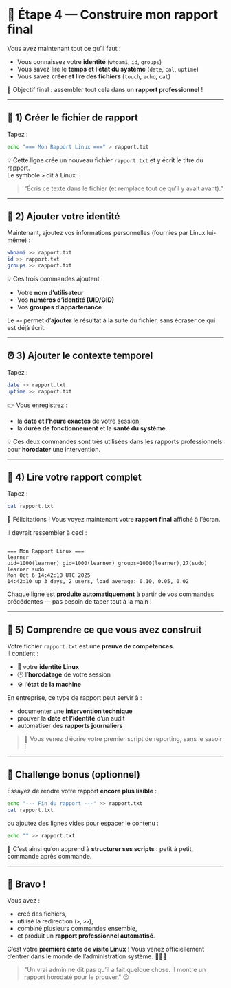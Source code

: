 # 📝 Étape 4 — Construire mon rapport final

Vous avez maintenant tout ce qu’il faut :  
- Vous connaissez votre **identité** (`whoami`, `id`, `groups`)  
- Vous savez lire le **temps et l’état du système** (`date`, `cal`, `uptime`)  
- Vous savez **créer et lire des fichiers** (`touch`, `echo`, `cat`)

🎯 Objectif final : assembler tout cela dans un **rapport professionnel** !

---

## 🧰 1) Créer le fichier de rapport

Tapez :

```bash
echo "=== Mon Rapport Linux ===" > rapport.txt
```

💡 Cette ligne crée un nouveau fichier `rapport.txt` et y écrit le titre du rapport.  
Le symbole `>` dit à Linux :  
> “Écris ce texte dans le fichier (et remplace tout ce qu’il y avait avant).”

---

## 👤 2) Ajouter votre identité

Maintenant, ajoutez vos informations personnelles (fournies par Linux lui-même) :

```bash
whoami >> rapport.txt
id >> rapport.txt
groups >> rapport.txt
```

💡 Ces trois commandes ajoutent :
- Votre **nom d’utilisateur**
- Vos **numéros d’identité (UID/GID)**
- Vos **groupes d’appartenance**

Le `>>` permet d’**ajouter** le résultat à la suite du fichier, sans écraser ce qui est déjà écrit.

---

## ⏰ 3) Ajouter le contexte temporel

Tapez :

```bash
date >> rapport.txt
uptime >> rapport.txt
```

👉 Vous enregistrez :
- la **date et l’heure exactes** de votre session,
- la **durée de fonctionnement** et la **santé du système**.

💡 Ces deux commandes sont très utilisées dans les rapports professionnels pour **horodater** une intervention.

---

## 📄 4) Lire votre rapport complet

Tapez :

```bash
cat rapport.txt
```

🎉 Félicitations ! Vous voyez maintenant votre **rapport final** affiché à l’écran.

Il devrait ressembler à ceci :

```

=== Mon Rapport Linux ===
learner
uid=1000(learner) gid=1000(learner) groups=1000(learner),27(sudo)
learner sudo
Mon Oct 6 14:42:10 UTC 2025
14:42:10 up 3 days, 2 users, load average: 0.10, 0.05, 0.02

```

Chaque ligne est **produite automatiquement** à partir de vos commandes précédentes — pas besoin de taper tout à la main !

---

## 🧠 5) Comprendre ce que vous avez construit

Votre fichier `rapport.txt` est une **preuve de compétences**.  
Il contient :
- 💾 votre **identité Linux**
- 🕒 l’**horodatage** de votre session
- ⚙️ l’**état de la machine**

En entreprise, ce type de rapport peut servir à :
- documenter une **intervention technique**
- prouver la **date et l’identité** d’un audit
- automatiser des **rapports journaliers**

> 🧩 Vous venez d’écrire votre premier script de reporting, sans le savoir !

---

## 🚀 Challenge bonus (optionnel)

Essayez de rendre votre rapport **encore plus lisible** :

```bash
echo "--- Fin du rapport ---" >> rapport.txt
cat rapport.txt
```

ou ajoutez des lignes vides pour espacer le contenu :

```bash
echo "" >> rapport.txt
```

🎯 C’est ainsi qu’on apprend à **structurer ses scripts** : petit à petit, commande après commande.

---

## 🥳 Bravo !

Vous avez :

* créé des fichiers,
* utilisé la redirection (`>`, `>>`),
* combiné plusieurs commandes ensemble,
* et produit un **rapport professionnel automatisé**.

C’est votre **première carte de visite Linux** !
Vous venez officiellement d’entrer dans le monde de l’administration système. 🧑‍💻🐧

> "Un vrai admin ne dit pas qu’il a fait quelque chose.
> Il montre un rapport horodaté pour le prouver." 😉
